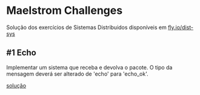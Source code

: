# Maelstrom Challenges
Solução dos exercícios de Sistemas Distribuidos disponíveis em [fly.io/dist-sys](https://fly.io/dist-sys/)

## #1 Echo
Implementar um sistema que receba e devolva o pacote. O tipo da mensagem deverá ser alterado de 'echo' para 'echo_ok'.

[solução](https://github.com/crispim1411/maelstrom_challenges_rust/blob/master/echo/src/main.rs)


